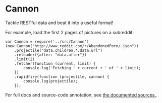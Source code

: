 Cannon
======

Tackle RESTful data and beat it into a useful format!

For example, load the first 2 pages of pictures on a subreddit:

    var Cannon = require('../src/Cannon')
    (new Cannon("http://www.reddit.com/r/AbandonedPorn/.json"))
        .projectile("data.children.*.data.url")
        .reloader({after: "data.after"})
        .limit(2)
        .fetcher(function (current, limit) {
            console.log('Fetching ' + current + ' of ' + limit);
        })
        .rapidfire(function (projectile, cannon) {
            console.log(projectile);
        });

For full docs and source-code annotation, see [the documented sources.](http://abeisgreat.github.io/Cannon.js/docs/Cannon.html).